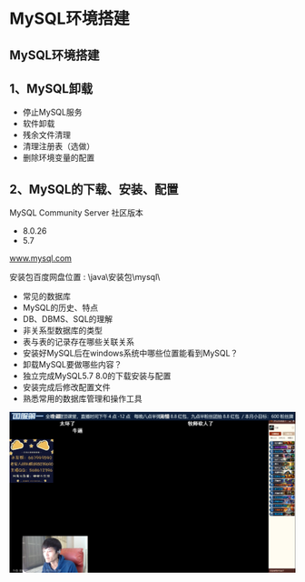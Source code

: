 # MySQL环境搭建

## MySQL环境搭建

## 1、MySQL卸载

* 停止MySQL服务
* 软件卸载
* 残余文件清理
* 清理注册表（选做）
* 删除环境变量的配置



## 2、MySQL的下载、安装、配置

MySQL Community Server 社区版本

* 8.0.26    
* 5.7

www.mysql.com

安装包百度网盘位置 : \java\安装包\mysql\

* 常见的数据库
* MySQL的历史、特点
* DB、DBMS、SQL的理解
* 非关系型数据库的类型
* 表与表的记录存在哪些关联关系
* 安装好MySQL后在windows系统中哪些位置能看到MySQL？
* 卸载MySQL要做哪些内容？
* 独立完成MySQL5.7 8.0的下载安装与配置
* 安装完成后修改配置文件
* 熟悉常用的数据库管理和操作工具

![test](img/test.png)